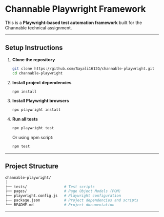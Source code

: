 #  Channable Playwright Framework

This is a **Playwright-based test automation framework** built for the Channable technical assignment.

---

##  Setup Instructions

1. **Clone the repository**
   ```bash
   git clone https://github.com/Sayali1612G/channable-playwright.git
   cd channable-playwright
   ```

2. **Install project dependencies**
   ```bash
   npm install
   ```

3. **Install Playwright browsers**
   ```bash
   npx playwright install
   ```

4. **Run all tests**
   ```bash
   npx playwright test
   ```
   Or using npm script:
   ```bash
   npm test
   ```

---

## Project Structure

```bash
channable-playwright/
│
├── tests/                 # Test scripts
├── pages/                 # Page Object Models (POM)
├── playwright.config.js   # Playwright configuration
├── package.json           # Project dependencies and scripts
└── README.md              # Project documentation
```
-------------------------------------------------------------------